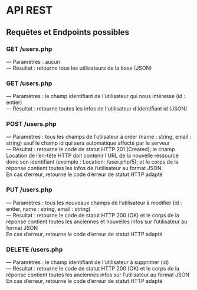 # API REST
  
## Requêtes et Endpoints possibles  
  
    
### GET /users.php  
— Paramètres : aucun  
— Résultat : retourne tous les utilisateurs de la base (JSON)  
  

### GET /users.php  
— Paramètres : le champ identifiant de l'utilisateur qui nous intéresse (id : entier)  
— Résultat : retourne toutes les infos de l'utilisateur d'identifiant id (JSON)  
  

### POST /users.php  
— Paramètres : tous les champs de l’utilsateur à créer (name : string, email : string) sauf le champ id qui sera automatique affecté par le serveur  
— Résultat : retourne le code de statut HTTP 201 (Created); le champ Location de l’en-tête HTTP doit contenir l’URL de la nouvelle ressource donc son identifiant (exemple : Location: /user.php/5); et le corps de la réponse contient toutes les infos de l’utilisateur au format JSON  
En cas d’erreur, retourne le code d’erreur de statut HTTP adapté  
  

### PUT /users.php  
— Paramètres : tous les nouveaux champs de l’utilisateur à modifier (id : entier, name : string, email : string)  
— Résultat : retourne le code de statut HTTP 200 (OK) et le corps de la réponse contient toutes les anciennes et nouvelles infos sur l’utilisateur au format JSON  
En cas d’erreur, retourne le code d’erreur de statut HTTP adapté  
  

### DELETE /users.php  
— Paramètres : le champ identifiant de l'utilisateur à supprimer (id)  
— Résultat : retourne le code de statut HTTP 200 (OK) et le corps de la réponse contient toutes les anciennes infos sur l’utilisateur au format JSON  
En cas d’erreur, retourne le code d’erreur de statut HTTP adapté  





